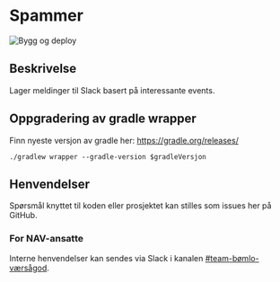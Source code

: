# Spammer

![Bygg og deploy](https://github.com/navikt/helse-spammer/workflows/Bygg%20og%20deploy/badge.svg)

## Beskrivelse

Lager meldinger til Slack basert på interessante events.

## Oppgradering av gradle wrapper

Finn nyeste versjon av gradle her: https://gradle.org/releases/

`./gradlew wrapper --gradle-version $gradleVersjon`

## Henvendelser

Spørsmål knyttet til koden eller prosjektet kan stilles som issues her på GitHub.

### For NAV-ansatte

Interne henvendelser kan sendes via Slack i kanalen [#team-bømlo-værsågod](https://nav-it.slack.com/archives/C019637N90X).
